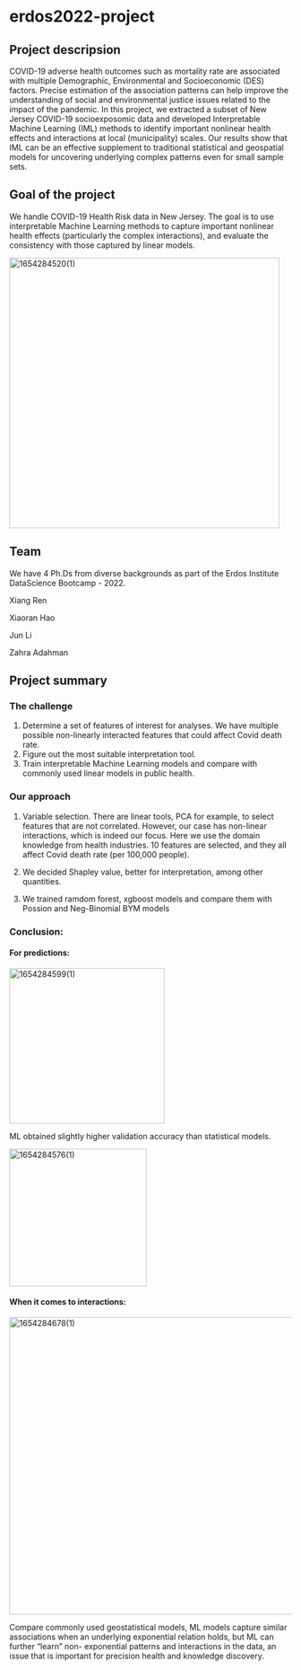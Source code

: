 # erdos2022-project



## Project descripsion

COVID-19 adverse health outcomes such as mortality rate are associated with multiple Demographic, Environmental and Socioeconomic (DES) factors. Precise estimation of the association patterns can help improve the understanding of social and environmental justice issues related to the impact of the pandemic. In this project, we extracted a subset of New Jersey COVID-19 socioexposomic data and developed Interpretable Machine Learning (IML) methods to identify important nonlinear health effects and interactions at local (municipality) scales. Our results show that IML can be an effective supplement to traditional statistical and geospatial models for uncovering underlying complex patterns even for small sample sets.

## Goal of the project
We handle COVID-19 Health Risk data in New Jersey. 
The goal is to use interpretable Machine Learning methods to capture important nonlinear health effects (particularly the complex interactions), and evaluate the consistency with those captured by linear models.

<img width="482" alt="1654284520(1)" src="https://user-images.githubusercontent.com/50276534/171936157-10c77352-e314-429e-bd9d-c667669156ae.png">


## Team
We have 4 Ph.Ds from diverse backgrounds as part of the Erdos Institute DataScience Bootcamp - 2022.  

 

Xiang Ren 

Xiaoran Hao  

Jun Li  

Zahra Adahman 

## Project summary

### The challenge 

1. Determine a set of features of interest for analyses.  We have multiple possible non-linearly interacted features that could affect Covid death rate. 
2. Figure out the most suitable interpretation tool.
3. Train interpretable Machine Learning models and compare with commonly used linear models in public health.

### Our approach
1. Variable selection.  There are linear tools, PCA for example, to select features that are not correlated.  However, our case has non-linear interactions, which is indeed our focus.    Here we use the domain knowledge from health industries.  10 features are selected, and they all affect Covid death rate  (per 100,000 people).

2. We decided Shapley value, better for interpretation, among other quantities.

3. We trained ramdom forest, xgboost models and compare them with Possion and Neg-Binomial BYM models


### Conclusion: 


#### For predictions:


<img width="277" alt="1654284599(1)" src="https://user-images.githubusercontent.com/50276534/171936478-ced5e2c6-987a-4179-be4f-e65505309320.png">

ML obtained slightly higher validation accuracy than statistical models.

<img width="245" alt="1654284576(1)" src="https://user-images.githubusercontent.com/50276534/171936365-ca7552dc-4bd9-4b3c-9b83-049cbd4a2bce.png">



#### When it comes to interactions:

<img width="530" alt="1654284678(1)" src="https://user-images.githubusercontent.com/50276534/171936739-2bbc73a7-e569-4afd-b33c-73cbf4268d5f.png">


Compare commonly used geostatistical models, ML models capture similar 
associations  when an underlying exponential 
relation holds, but ML can further “learn” non-
exponential patterns and interactions in the data, 
an issue that is important for precision health and 
knowledge discovery.
